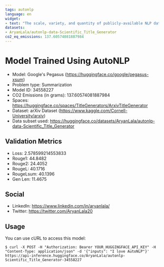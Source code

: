 ```yaml
---
tags: autonlp
language: en
widget: 
- text: "The scale, variety, and quantity of publicly-available NLP datasets has grown rapidly as researchers propose new tasks, larger models, and novel benchmarks. Datasets is a community library for contemporary NLP designed to support this ecosystem. Datasets aims to standardize end-user interfaces, versioning, and documentation, while providing a lightweight front-end that behaves similarly for small datasets as for internet-scale corpora. The design of the library incorporates a distributed, community-driven approach to adding datasets and documenting usage. After a year of development, the library now includes more than 650 unique datasets, has more than 250 contributors, and has helped support a variety of novel cross-dataset research projects and shared tasks. The library is available at https://github.com/huggingface/datasets."
datasets:
- AryanLala/autonlp-data-Scientific_Title_Generator
co2_eq_emissions: 137.60574081887984
---
```


# Model Trained Using AutoNLP
- Model: Google's Pegasus (https://huggingface.co/google/pegasus-xsum)
- Problem type: Summarization
- Model ID: 34558227
- CO2 Emissions (in grams): 137.60574081887984
- Spaces: https://huggingface.co/spaces/TitleGenerators/ArxivTitleGenerator
- Dataset: arXiv Dataset (https://www.kaggle.com/Cornell-University/arxiv)
- Data subset used: https://huggingface.co/datasets/AryanLala/autonlp-data-Scientific_Title_Generator

## Validation Metrics

- Loss: 2.578599214553833
- Rouge1: 44.8482
- Rouge2: 24.4052
- RougeL: 40.1716
- RougeLsum: 40.1396
- Gen Len: 11.4675

## Social
- LinkedIn: https://www.linkedin.com/in/aryanlala/
- Twitter: https://twitter.com/AryanLala20

## Usage

You can use cURL to access this model:

```
$ curl -X POST -H "Authorization: Bearer YOUR_HUGGINGFACE_API_KEY" -H "Content-Type: application/json" -d '{"inputs": "I love AutoNLP"}' https://api-inference.huggingface.co/AryanLala/autonlp-Scientific_Title_Generator-34558227
```